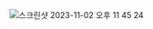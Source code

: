 ![스크린샷 2023-11-02 오후 11 45 24](https://github.com/Heo-y-y/development-blog/assets/112863029/e54b27bf-d785-445c-b57c-b8dfaa72ef5a)